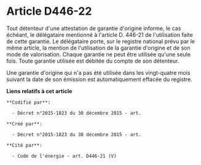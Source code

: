 # Article D446-22

Tout détenteur d'une attestation de garantie d'origine informe, le cas échéant, le délégataire mentionné à l'article D.
446-21 de l'utilisation faite de cette garantie. Le délégataire porte, sur le registre national prévu par le même article, la
mention de l'utilisation de la garantie d'origine et de son mode de valorisation. Chaque garantie ne peut être utilisée
qu'une seule fois. Toute garantie utilisée est débitée du compte de son détenteur. 

Une garantie d'origine qui n'a pas été utilisée dans les vingt-quatre mois suivant la date de son émission est
automatiquement effacée du registre.

**Liens relatifs à cet article**

	**Codifié par**:

	  - Décret n°2015-1823 du 30 décembre 2015 - art.

	**Créé par**:

	  - Décret n°2015-1823 du 30 décembre 2015 - art.

	**Cité par**:

	  - Code de l'énergie - art. D446-21 (V)
